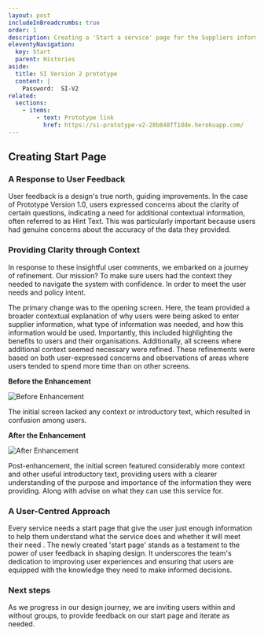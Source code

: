 ```yaml
---
layout: post
includeInBreadcrumbs: true
order: 1
description: Creating a 'Start a service' page for the Suppliers information service
eleventyNavigation:
  key: Start
  parent: Histories
aside:
  title: SI Version 2 prototype
  content: |
    Password:  SI-V2
related:
  sections:
    - items:
        - text: Prototype link
          href: https://si-prototype-v2-28b848ff1dde.herokuapp.com/
---
```


## Creating Start Page

### A Response to User Feedback

User feedback is a design's true north, guiding improvements. In the case of Prototype Version 1.0, users expressed concerns about the clarity of certain questions, indicating a need for additional contextual information, often referred to as Hint Text. This was particularly important because users had genuine concerns about the accuracy of the data they provided.

### Providing Clarity through Context

In response to these insightful user comments, we embarked on a journey of refinement. Our mission? To make sure users had the context they needed to navigate the system with confidence. In order to meet the user needs and policy intent. 

The primary change was to the opening screen. Here, the team provided a broader contextual explanation of why users were being asked to enter supplier information, what type of information was needed, and how this information would be used. Importantly, this included highlighting the benefits to users and their organisations. Additionally, all screens where additional context seemed necessary were refined. These refinements were based on both user-expressed concerns and observations of areas where users tended to spend more time than on other screens.

**Before the Enhancement**

![Before Enhancement](/assets/start/1.png)

The initial screen lacked any context or introductory text, which resulted in confusion among users.

**After the Enhancement**

![After Enhancement](/assets/start/2.png)

Post-enhancement, the initial screen featured considerably more context and other useful introductory text, providing users with a clearer understanding of the purpose and importance of the information they were providing. Along with advise on what they can use this service for.

### A User-Centred Approach

Every service needs a start page that  give the user just enough information to help them understand what the service does and whether it will meet their need . The newly created 'start page' stands as a testament to the power of user feedback in shaping design. It underscores the team's dedication to improving user experiences and ensuring that users are equipped with the knowledge they need to make informed decisions.

### Next steps

As we progress in our design journey, we are inviting users within and without groups, to provide feedback on our start page and iterate as needed.


